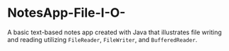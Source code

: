 # NotesApp-File-I-O-
A basic text-based notes app created with Java that illustrates file writing and reading utilizing `FileReader`, `FileWriter`, and `BufferedReader`.
